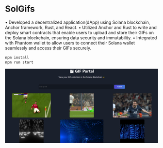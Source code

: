 # SolGifs

• Developed a decentralized application(dApp) using Solana blockchain, Anchor framework, Rust, and React.
• Utilized Anchor and Rust to write and deploy smart contracts that enable users to upload and store their GIFs on the
Solana blockchain, ensuring data security and immutability.
• Integrated with Phantom wallet to allow users to connect their Solana wallet seamlessly and access their GIFs securely.

```
npm install
npm run start
```

![Screenshot](demo.PNG)
